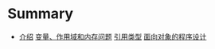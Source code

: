 # Summary

* [介绍](README.md)
  [变量、作用域和内存问题](bian-liang-3001-zuo-yong-yu-he-nei-cun-guan-li.md)
  [引用类型](chapter1.md)
  [面向对象的程序设计](mian-xiang-dui-xiang-de-cheng-xu-she-ji.md)



